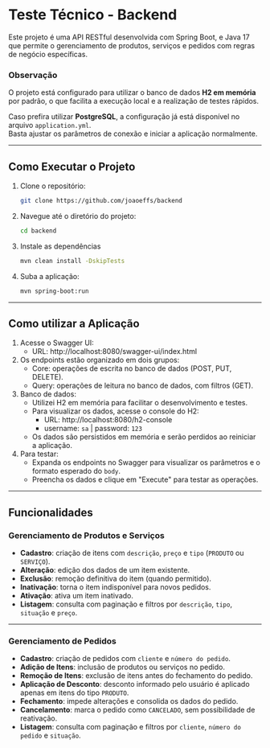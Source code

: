 # Teste Técnico - Backend

Este projeto é uma API RESTful desenvolvida com Spring Boot, e Java 17 que permite o gerenciamento de produtos, serviços e pedidos com regras de negócio específicas.

### Observação

O projeto está configurado para utilizar o banco de dados **H2 em memória** por padrão, o que facilita a execução local e a realização de testes rápidos.

Caso prefira utilizar **PostgreSQL**, a configuração já está disponível no arquivo `application.yml`.  
Basta ajustar os parâmetros de conexão e iniciar a aplicação normalmente.

---

## Como Executar o Projeto

1. Clone o repositório:
   ```bash
   git clone https://github.com/joaoeffs/backend
   ```
2. Navegue até o diretório do projeto:
   ```bash
   cd backend
   ```
3. Instale as dependências
   ```bash
   mvn clean install -DskipTests
   ```
4. Suba a aplicação:
   ```bash
   mvn spring-boot:run
   ```

---

## Como utilizar a Aplicação

1. Acesse o Swagger UI:
   - URL: http://localhost:8080/swagger-ui/index.html
2. Os endpoints estão organizado em dois grupos:
   - Core: operações de escrita no banco de dados (POST, PUT, DELETE).
   - Query: operações de leitura no banco de dados, com filtros (GET).
3. Banco de dados:
   - Utilizei H2 em memória para facilitar o desenvolvimento e testes.
   - Para visualizar os dados, acesse o console do H2:
     - URL: http://localhost:8080/h2-console
     - username: `sa` | password: `123`
   - Os dados são persistidos em memória e serão perdidos ao reiniciar a aplicação.
4. Para testar:
   - Expanda os endpoints no Swagger para visualizar os parâmetros e o formato esperado do `body`.
   - Preencha os dados e clique em "Execute" para testar as operações.

---

## Funcionalidades

### Gerenciamento de Produtos e Serviços

- **Cadastro**: criação de itens com `descrição`, `preço` e `tipo` (`PRODUTO` ou `SERVIÇO`).
- **Alteração**: edição dos dados de um item existente.
- **Exclusão**: remoção definitiva do item (quando permitido).
- **Inativação**: torna o item indisponível para novos pedidos.
- **Ativação**: ativa um item inativado.
- **Listagem**: consulta com paginação e filtros por `descrição`, `tipo`, `situação` e `preço`.

---

### Gerenciamento de Pedidos

- **Cadastro**: criação de pedidos com `cliente` e `número do pedido`.
- **Adição de Itens**: inclusão de produtos ou serviços no pedido.
- **Remoção de Itens**: exclusão de itens antes do fechamento do pedido.
- **Aplicação de Desconto**: desconto informado pelo usuário é aplicado apenas em itens do tipo `PRODUTO`.
- **Fechamento**: impede alterações e consolida os dados do pedido.
- **Cancelamento**: marca o pedido como `CANCELADO`, sem possibilidade de reativação.
- **Listagem**: consulta com paginação e filtros por `cliente`, `número do pedido` e `situação`.

